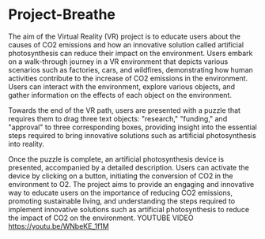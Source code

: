 # Project-Breathe
The aim of the Virtual Reality (VR) project is to educate users about the causes of CO2 emissions and how an innovative solution called artificial photosynthesis can reduce their impact on the environment. Users embark on a walk-through journey in a VR environment that depicts various scenarios such as factories, cars, and wildfires, demonstrating how human activities contribute to the increase of CO2 emissions in the environment. Users can interact with the environment, explore various objects, and gather information on the effects of each object on the environment.

Towards the end of the VR path, users are presented with a puzzle that requires them to drag three text objects: "research," "funding," and "approval" to three corresponding boxes, providing insight into the essential steps required to bring innovative solutions such as artificial photosynthesis into reality.

Once the puzzle is complete, an artificial photosynthesis device is presented, accompanied by a detailed description. Users can activate the device by clicking on a button, initiating the conversion of CO2 in the environment to O2. The project aims to provide an engaging and innovative way to educate users on the importance of reducing CO2 emissions, promoting sustainable living, and understanding the steps required to implement innovative solutions such as artificial photosynthesis to reduce the impact of CO2 on the environment.
                        YOUTUBE VIDEO https://youtu.be/WNbeKE_1f1M
